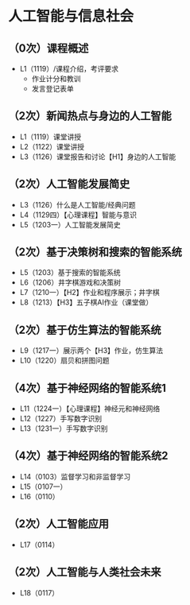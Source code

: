 # 人工智能与信息社会
## （0次）课程概述
 - L1（1119）/课程介绍，考评要求
   - 作业计分和教训
   - 发言登记表单
## （2次）新闻热点与身边的人工智能
 - L1（1119）课堂讲授
 - L2（1122）课堂讲授
 - L3（1126）课堂报告和讨论【H1】身边的人工智能

## （2次）人工智能发展简史
 - L3（1126）什么是人工智能/经典问题
 - L4（1129四）【心理课程】智能与意识
 - L5（1203一）人工智能发展简史
## （2次）基于决策树和搜索的智能系统
 - L5（1203）基于搜索的智能系统
 - L6（1206）井字棋游戏和决策树
 - L7（1210一）【H2】作业和程序展示；井字棋
 - L8（1213）【H3】五子棋AI作业（课堂做）
## （2次）基于仿生算法的智能系统
 - L9（1217一）展示两个【H3】作业，仿生算法
 - L10（1220）扇贝和拼图问题

## （4次）基于神经网络的智能系统1
 - L11（1224一）【心理课程】神经元和神经网络
 - L12（1227）手写数字识别
 - L13（1231一）手写数字识别

## （4次）基于神经网络的智能系统2
 - L14（0103）监督学习和非监督学习
 - L15（0107一）
 - L16（0110）

## （2次）人工智能应用
 - L17（0114）

## （2次）人工智能与人类社会未来
 - L18（0117）